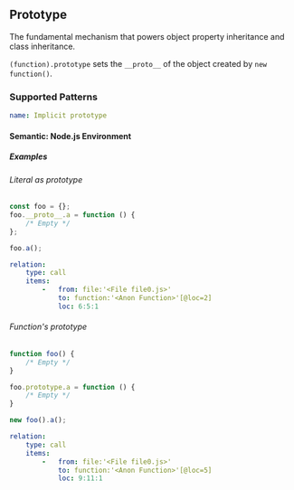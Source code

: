 ## Prototype

The fundamental mechanism that powers object property inheritance and class inheritance.

`(function).prototype` sets the `__proto__` of the object created by `new function()`.

### Supported Patterns

```yaml
name: Implicit prototype
```

#### Semantic: Node.js Environment

##### Examples

###### Literal as prototype

```js
const foo = {};
foo.__proto__.a = function () {
    /* Empty */
};

foo.a();
```

```yaml
relation:
    type: call
    items:
        -   from: file:'<File file0.js>'
            to: function:'<Anon Function>'[@loc=2]
            loc: 6:5:1
```

###### Function's prototype

```js
function foo() {
    /* Empty */
}

foo.prototype.a = function () {
    /* Empty */
}

new foo().a();
```

```yaml
relation:
    type: call
    items:
        -   from: file:'<File file0.js>'
            to: function:'<Anon Function>'[@loc=5]
            loc: 9:11:1
```
